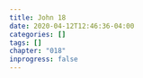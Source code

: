 ```yaml
---
title: John 18
date: 2020-04-12T12:46:36-04:00
categories: []
tags: []
chapter: "018"
inprogress: false
---
```


